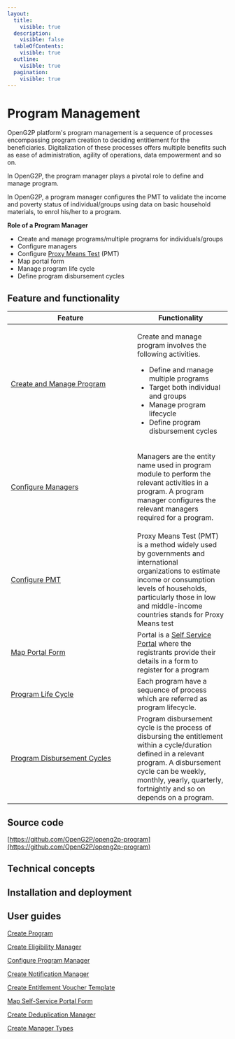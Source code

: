 ```yaml
---
layout:
  title:
    visible: true
  description:
    visible: false
  tableOfContents:
    visible: true
  outline:
    visible: true
  pagination:
    visible: true
---
```


# Program Management

OpenG2P platform's program management is a sequence of processes encompassing program creation to deciding entitlement for the beneficiaries. Digitalization of these processes offers multiple benefits such as ease of administration, agility of operations, data empowerment and so on.

In OpenG2P, the program manager plays a pivotal role to define and manage program.&#x20;

In OpenG2P, a program manager configures the PMT to validate the income and poverty status of individual/groups using data on basic household materials, to enrol his/her to a program.

**Role of a Program Manager**

* Create and manage programs/multiple programs for individuals/groups
* Configure managers
* Configure [Proxy Means Test](eligibility/proxy-means-test.md) (PMT)
* Map portal form
* Manage program life cycle
* Define program disbursement cycles

## Feature and functionality

<table><thead><tr><th width="273">Feature</th><th>Functionality</th></tr></thead><tbody><tr><td><a href="program-management/role-of-a-program-manager.md#create-and-manage-program">Create and Manage Program</a></td><td><p>Create and manage program involves the following activities.  </p><ul><li>Define and manage multiple programs</li><li>Target both individual and groups</li><li>Manage program lifecycle </li><li>Define program disbursement cycles</li></ul></td></tr><tr><td><a href="program-management/role-of-a-program-manager.md#configure-managers">Configure Managers</a></td><td><p></p><p>Managers are the entity name used in program module to perform the relevant activities in a program. A program manager configures the relevant managers required for a program.</p></td></tr><tr><td><a href="program-management/role-of-a-program-manager.md#configure-pmt">Configure PMT</a></td><td>Proxy Means Test (PMT) is a method widely used by governments and international organizations to estimate income or consumption levels of households, particularly those in low and middle-income countries stands for Proxy Means test</td></tr><tr><td><a href="program-management/role-of-a-program-manager.md#map-portal-form">Map Portal Form</a></td><td>Portal is a <a href="self-service-portal.md">Self Service Portal</a> where the registrants provide their details in a form to register for a program</td></tr><tr><td><a href="program-management/program-life-cycle.md">Program Life Cycle</a></td><td>Each program have a sequence of process which are referred as program lifecycle.</td></tr><tr><td><a href="program-disbursement-cycles.md">Program Disbursement Cycles</a></td><td>Program disbursement cycle is the process of disbursing the entitlement within a cycle/duration defined in a relevant program. A disbursement cycle can be weekly, monthly, yearly, quarterly, fortnightly and so on depends on a program.</td></tr></tbody></table>

## **Source code**

[https://github.com/OpenG2P/openg2p-program](https://github.com/OpenG2P/openg2p-program)

## **Technical concepts**



## Installation and deployment



## User guides

[Create Program](program-management/user-guides/create-a-program.md)

[Create Eligibility Manager](program-management/user-guides/create-eligibility-manager.md)

[Configure Program Manager](../user-guides/eligibility-and-program-enrollment/program/configure-program-manager-in-program.md)

[Create Notification Manager](notifications/user-guides/configure-notification-manager.md)

[Create Entitlement Voucher Template](program-management/user-guides/create-entitlement-voucher-template.md)

[Map Self-Service Portal Form](program-management/user-guides/map-self-service-portal-form.md)

[Create Deduplication Manager](program-management/user-guides/create-deduplication-manager.md)

[Create Manager Types](program-management/user-guides/create-manager-type/)
